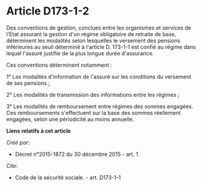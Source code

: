 # Article D173-1-2

Des conventions de gestion, conclues entre les organismes et services de l'Etat assurant la gestion d'un régime obligatoire
de retraite de base, déterminent les modalités selon lesquelles le versement des pensions inférieures au seuil déterminé à
l'article D. 173-1-1 est confié au régime dans lequel l'assuré justifie de la plus longue durée d'assurance.

Ces conventions déterminent notamment :

1° Les modalités d'information de l'assuré sur les conditions du versement de ses pensions ;

2° Les modalités de transmission des informations entre les régimes ;

3° Les modalités de remboursement entre régimes des sommes engagées. Ces remboursements s'effectuent sur la base des sommes
réellement engagées, selon une périodicité au moins annuelle.

**Liens relatifs à cet article**

_Créé par_:

  - Décret n°2015-1872 du 30 décembre 2015 - art. 1

_Cite_:

  - Code de la sécurité sociale. - art. D173-1-1
